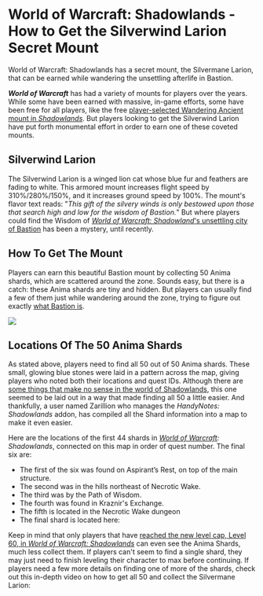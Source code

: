 # World of Warcraft: Shadowlands - How to Get the Silverwind Larion Secret Mount

World of Warcraft: Shadowlands has a secret mount, the Silvermane Larion, that can be earned while wandering the unsettling afterlife in Bastion.

_**World of Warcraft**_ has had a variety of mounts for players over the years. While some have been earned with massive, in-game efforts, some have been free for all players, like the free [player-selected Wandering Ancient mount in  _Shadowlands_](https://gamerant.com/world-of-warcraft-shadowlands-free-mount/). But players looking to get the Silverwind Larion have put forth monumental effort in order to earn one of these coveted mounts.

## Silverwind Larion

The Silverwind Larion is a winged lion cat whose blue fur and feathers are fading to white. This armored mount increases flight speed by 310%/280%/150%, and it increases ground speed by 100%. The mount's flavor text reads: "_This gift of the silvery winds is only bestowed upon those that search high and low for the wisdom of Bastion._" But where players could find the Wisdom of  [_World of Warcraft: Shadowland_'s unsettling city of Bastion](https://gamerant.com/world-warcraft-shadowlands-bastion-kyrian-ascension-forsworn-odd/)  has been a mystery, until recently.

## How To Get The Mount

Players can earn this beautiful Bastion mount by collecting 50 Anima shards, which are scattered around the zone. Sounds easy, but there is a catch: these Anima shards are tiny and hidden. But players can usually find a few of them just while wandering around the zone, trying to figure out exactly  [what Bastion is](https://gamerant.com/world-warcraft-shadowlands-afterlives-bastion/).


[
![](http://img.youtube.com/vi/UUUeBNJkjN0/0.jpg)](http://www.youtube.com/watch?v=UUUeBNJkjN0 "WoW Shadowlands All Lost Anima Crystal Shards Locations")

## Locations Of The 50 Anima Shards

As stated above, players need to find all 50 out of 50 Anima shards. These small, glowing blue stones were laid in a pattern across the map, giving players who noted both their locations and quest IDs. Although there are  [some things that make no sense in the world of Shadowlands](https://www.thegamer.com/world-warcraft-shadowlands-makes-no-sense/), this one seemed to be laid out in a way that made finding all 50 a little easier. And thankfully, a user named Zarillion who manages the  _HandyNotes: Shadowlands_  addon, has compiled all the Shard information into a map to make it even easier.

Here are the locations of the first 44 shards in  _[World of Warcraft](https://gamerant.com/tag/world-of-warcraft/): Shadowlands_, connected on this map in order of quest number. The final six are:

-   The first of the six was found on Aspirant’s Rest, on top of the main structure.
-   The second was in the hills northeast of Necrotic Wake.
-   The third was by the Path of Wisdom.
-   The fourth was found in Kraznir's Exchange.
-   The fifth is located in the Necrotic Wake dungeon
-   The final shard is located here:

Keep in mind that only players that have  [reached the new level cap, Level 60, in  _World of Warcraft: Shadowlands_](https://gamerant.com/world-of-warcraft-shadowlands-world-first-level-60-monkeylool/)  can even see the Anima Shards, much less collect them. If players can't seem to find a single shard, they may just need to finish leveling their character to max before continuing. If players need a few more details on finding one of more of the shards, check out this in-depth video on how to get all 50 and collect the Silvermane Larion:
